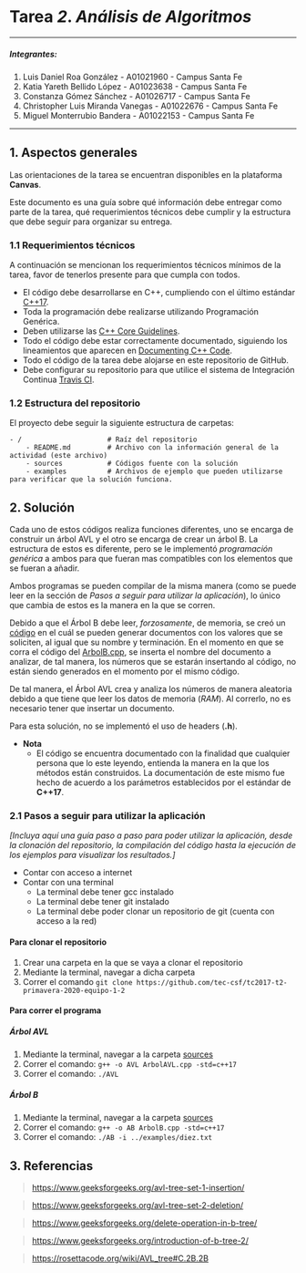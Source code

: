 # Tarea *2*. *Análisis de Algoritmos*

---

##### Integrantes:
1. Luis Daniel Roa González - A01021960 - Campus Santa Fe
2. Katia Yareth Bellido López - A01023638 - Campus Santa Fe
3. Constanza Gómez Sánchez - A01026717 - Campus Santa Fe
4. Christopher Luis Miranda Vanegas - A01022676 - Campus Santa Fe
5. Miguel Monterrubio Bandera - A01022153 - Campus Santa Fe

---
## 1. Aspectos generales

Las orientaciones de la tarea se encuentran disponibles en la plataforma **Canvas**.

Este documento es una guía sobre qué información debe entregar como parte de la tarea, qué requerimientos técnicos debe cumplir y la estructura que debe seguir para organizar su entrega.


### 1.1 Requerimientos técnicos

A continuación se mencionan los requerimientos técnicos mínimos de la tarea, favor de tenerlos presente para que cumpla con todos.

* El código debe desarrollarse en C++, cumpliendo con el último estándar [C++17](https://isocpp.org/std/the-standard).
* Toda la programación debe realizarse utilizando Programación Genérica.
* Deben utilizarse las [C++ Core Guidelines](https://github.com/isocpp/CppCoreGuidelines/blob/master/CppCoreGuidelines.md).
* Todo el código debe estar correctamente documentado, siguiendo los lineamientos que aparecen en [Documenting C++ Code](https://developer.lsst.io/cpp/api-docs.html).
* Todo el código de la tarea debe alojarse en este repositorio de GitHub.
* Debe configurar su repositorio para que utilice el sistema de Integración Continua [Travis CI](https://travis-ci.org/).

### 1.2 Estructura del repositorio

El proyecto debe seguir la siguiente estructura de carpetas:
```
- / 			        # Raíz del repositorio
    - README.md			# Archivo con la información general de la actividad (este archivo)
    - sources  			# Códigos fuente con la solución
    - examples			# Archivos de ejemplo que pueden utilizarse para verificar que la solución funciona.
```

## 2. Solución

Cada uno de estos códigos realiza funciones diferentes, uno se encarga de construir un árbol AVL y el otro se encarga de crear un árbol B. 
La estructura de estos es diferente, pero se le implementó *programación genérica* a ambos para que fueran mas compatibles con los elementos que se fueran a añadir.

Ambos programas se pueden compilar de la misma manera (como se puede leer en la sección de *Pasos a seguir para utilizar la aplicación*), lo único que cambia de estos es la manera en la que se corren.

Debido a que el Árbol B debe leer, _forzosamente_, de memoria, se creó un [código](examples/DocumentGenerator.cpp) en el cuál se pueden generar documentos con los valores que se soliciten, al igual que su nombre y terminación. En el momento en que se corra el código del [ArbolB.cpp](sources/ArbolB.cpp), se inserta el nombre del documento a analizar, de tal manera, los números que se estarán insertando al código, no están siendo generados en el momento por el mismo código.

De tal manera, el Árbol AVL crea y analiza los números de manera aleatoria debido a que tiene que leer los datos de memoria (_RAM_). Al correrlo, no es necesario tener que insertar un documento.

Para esta solución, no se implementó el uso de headers (__.h__).

* **Nota**
   * El código se encuentra documentado con la finalidad que cualquier persona que lo este leyendo, entienda la manera en la que los métodos están construidos. La documentación de este mismo fue hecho de acuerdo a los parámetros establecidos por el estándar de **C++17**.

### 2.1 Pasos a seguir para utilizar la aplicación
*[Incluya aquí una guía paso a paso para poder utilizar la aplicación, desde la clonación del repositorio, la compilación del código hasta la ejecución de los ejemplos para visualizar los resultados.]*
* Contar con acceso a internet
* Contar con una terminal
	* La terminal debe tener gcc instalado
	* La terminal debe tener git instalado
	* La terminal debe poder clonar un repositorio de git (cuenta con acceso a la red)

#### Para clonar el repositorio
1. Crear una carpeta en la que se vaya a clonar el repositorio
2. Mediante la terminal, navegar a dicha carpeta
3. Correr el comando `git clone https://github.com/tec-csf/tc2017-t2-primavera-2020-equipo-1-2`

#### Para correr el programa
##### Árbol AVL
1. Mediante la terminal, navegar a la carpeta [sources](../sources)
2. Correr el comando: `g++ -o AVL ArbolAVL.cpp -std=c++17`
3. Correr el comando: `./AVL`
##### Árbol B
1. Mediante la terminal, navegar a la carpeta [sources](../sources)
2. Correr el comando: `g++ -o AB ArbolB.cpp -std=c++17`
3. Correr el comando: `./AB -i ../examples/diez.txt`

## 3. Referencias
> https://www.geeksforgeeks.org/avl-tree-set-1-insertion/

> https://www.geeksforgeeks.org/avl-tree-set-2-deletion/

> https://www.geeksforgeeks.org/delete-operation-in-b-tree/

> https://www.geeksforgeeks.org/introduction-of-b-tree-2/

> https://rosettacode.org/wiki/AVL_tree#C.2B.2B